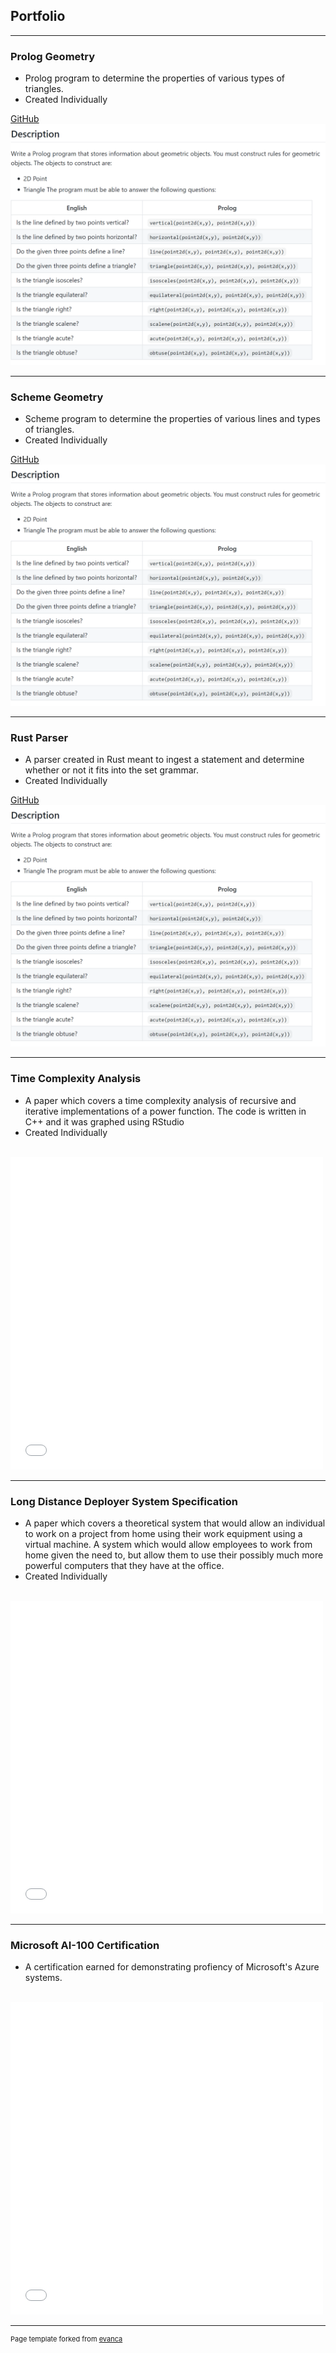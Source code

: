 ## Portfolio

---

### Prolog Geometry

<ul>
  <li>
      Prolog program to determine the properties of various types of triangles.
  </li>
  <li>
      Created Individually
  </li>
</ul>

[GitHub](https://github.com/DuncanHook/Prolog-Geometry)
<br>
<img src="images/prolog.PNG?raw=true"/>

---

### Scheme Geometry

<ul>
  <li>
      Scheme program to determine the properties of various lines and types of triangles.
  </li>
  <li>
      Created Individually
  </li>
</ul>

[GitHub](https://github.com/DuncanHook/Triangle-Line-Scheme)
<br>
<img src="images/prolog.PNG?raw=true"/>

---

### Rust Parser

<ul>
  <li>
      A parser created in Rust meant to ingest a statement and determine whether or not it fits into the set grammar.
  </li>
  <li>
      Created Individually
  </li>
</ul>

[GitHub](https://github.com/DuncanHook/Prolog-Geometry)
<br>
<img src="images/prolog.PNG?raw=true"/>

---

### Time Complexity Analysis

<ul>
  <li>
   A paper which covers a time complexity analysis of recursive and iterative implementations of a power function. The code is written in C++ and it was graphed using RStudio
  </li>
  <li>
      Created Individually
  </li>
</ul>

<br>
<embed src="pdf/TimeComplexityAnalysis.pdf" width="500" height="500" 
 type="application/pdf">
<br>

---

### Long Distance Deployer System Specification

<ul>
  <li>
   A paper which covers a theoretical system that would allow an individual to work on a project from home using their work equipment using a virtual machine. A system which would allow employees to work from home given the need to, but allow them to use their possibly much more powerful computers that they have at the office.
  </li>
  <li>
      Created Individually
  </li>
</ul>

<br>
<embed src="pdf/SystemSpecification.pdf" width="500" height="500" 
 type="application/pdf">
<br>

---

### Microsoft AI-100 Certification

<ul>
  <li>
   A certification earned for demonstrating profiency of Microsoft's Azure systems. 
  </li>
</ul>

<br>
<embed src="pdf/AI-100certification.pdf" width="500" height="500" 
 type="application/pdf">
<br>

---
<p style="font-size:11px">Page template forked from <a href="https://github.com/evanca/quick-portfolio">evanca</a></p>
<!-- Remove above link if you don't want to attibute -->
